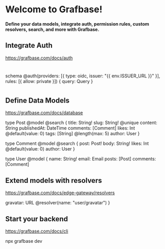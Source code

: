 # Welcome to Grafbase!
#### Define your data models, integrate auth, permission rules, custom resolvers, search, and more with Grafbase.

## Integrate Auth
https://grafbase.com/docs/auth
#
schema @auth(providers: [{ type: oidc, issuer: "{{ env.ISSUER_URL }}" }], rules: [{ allow: private }]) {
  query: Query
 }
# 

## Define Data Models
 https://grafbase.com/docs/database

type Post @model @search {
  title: String!
  slug: String! @unique
  content: String
  publishedAt: DateTime
  comments: [Comment]
  likes: Int @default(value: 0)
  tags: [String] @length(max: 5)
  author: User
}

type Comment @model @search {
  post: Post!
  body: String!
  likes: Int @default(value: 0)
  author: User
}

type User @model {
  name: String!
  email: Email
  posts: [Post]
  comments: [Comment]

  ## Extend models with resolvers
 https://grafbase.com/docs/edge-gateway/resolvers

 gravatar: URL @resolver(name: "user/gravatar")
}

## Start your backend
 https://grafbase.com/docs/cli
 
 npx grafbase dev
